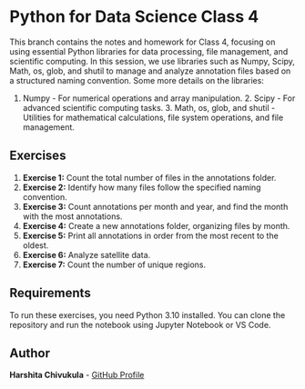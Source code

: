 # Python for Data Science Class 4

This branch contains the notes and homework for Class 4, focusing on using essential Python libraries for data processing, file management, and scientific computing. In this session, we use libraries such as Numpy, Scipy, Math, os, glob, and shutil to manage and analyze annotation files based on a structured naming convention. Some more details on the libraries: 
  1.	Numpy - For numerical operations and array manipulation.
	2.	Scipy - For advanced scientific computing tasks.
	3.	Math, os, glob, and shutil - Utilities for mathematical calculations, file system operations, and file management.

## Exercises

1. **Exercise 1:** Count the total number of files in the annotations folder.
2. **Exercise 2:** Identify how many files follow the specified naming convention.
3. **Exercise 3:** Count annotations per month and year, and find the month with the most annotations.
4. **Exercise 4:** Create a new annotations folder, organizing files by month.
5. **Exercise 5:** Print all annotations in order from the most recent to the oldest.
3. **Exercise 6:** Analyze satellite data.
4. **Exercise 7:** Count the number of unique regions.

## Requirements

To run these exercises, you need Python 3.10 installed. You can clone the repository and run the notebook using Jupyter Notebook or VS Code.

## Author

**Harshita Chivukula** - [GitHub Profile](https://github.com/yourusername)
